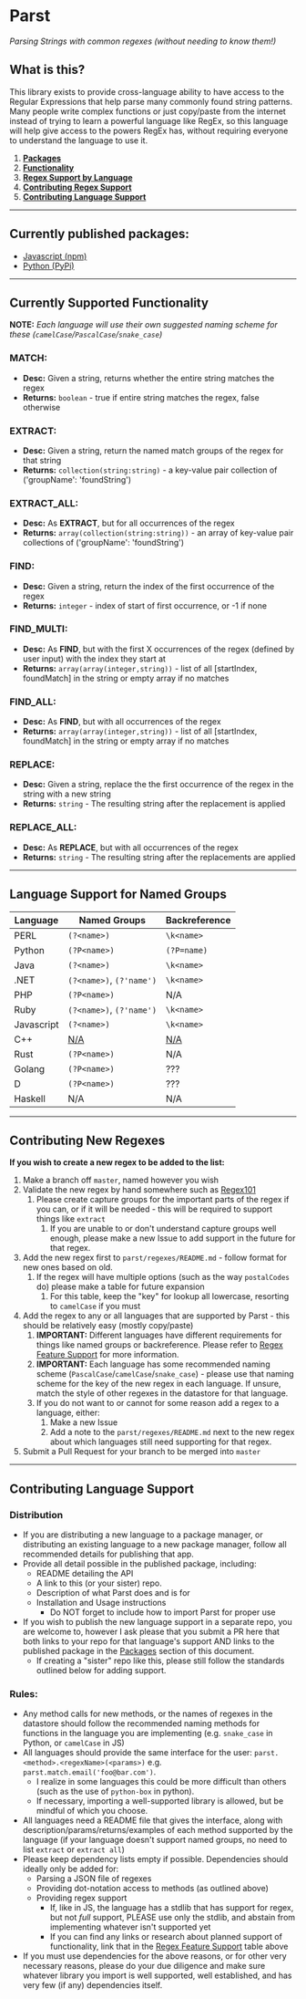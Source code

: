 # Parst
_Parsing Strings with common regexes (without needing to know them!)_

## What is this?
This library exists to provide cross-language ability to have access to the Regular Expressions that help
parse many commonly found string patterns.  Many people write complex functions or just copy/paste from the internet
instead of trying to learn a powerful language like RegEx, so this language will help give access to the powers
RegEx has, without requiring everyone to understand the language to use it.

1. **[Packages](#packages)**
2. **[Functionality](#functionality)**
3. **[Regex Support by Language](#feature-support)**
4. **[Contributing Regex Support](#add-regex)**
5. **[Contributing Language Support](#add-language)**

---

<a id="packages"></a>
## Currently published packages:
* [Javascript (npm)](https://www.npmjs.com/package/parst)
* [Python (PyPi)](https://pypi.org/project/parst)

---

<a id="functionality"></a>
## Currently Supported Functionality
**NOTE:** _Each language will use their own suggested naming scheme for these (`camelCase`/`PascalCase`/`snake_case`)_

### MATCH:
* **Desc:** Given a string, returns whether the entire string matches the regex
* **Returns:** `boolean` - true if entire string matches the regex, false otherwise

### EXTRACT:
* **Desc:** Given a string, return the named match groups of the regex for that string
* **Returns:** `collection(string:string)` - a  key-value pair collection of ('groupName': 'foundString')

### EXTRACT_ALL:
* **Desc:** As **EXTRACT**, but for all occurrences of the regex
* **Returns:** `array(collection(string:string))` - an array of key-value pair collections of ('groupName': 'foundString')

### FIND:
* **Desc:** Given a string, return the index of the first occurrence of the regex
* **Returns:** `integer` - index of start of first occurrence, or -1 if none

### FIND_MULTI:
* **Desc:** As **FIND**, but with the first X occurrences of the regex (defined by user input) with the index they start at
* **Returns:** `array(array(integer,string))` - list of all [startIndex, foundMatch] in the string or empty array if no matches

### FIND_ALL:
* **Desc:** As **FIND**, but with all occurrences of the regex
* **Returns:** `array(array(integer,string))` - list of all [startIndex, foundMatch] in the string or empty array if no matches

### REPLACE:
* **Desc:** Given a string, replace the the first occurrence of the regex in the string with a new string
* **Returns:** `string` - The resulting string after the replacement is applied

### REPLACE_ALL:
* **Desc:** As **REPLACE**, but with all occurrences of the regex
* **Returns:** `string` - The resulting string after the replacements are applied

---

<a id="feature-support"></a>
## Language Support for Named Groups

|  Language  |       Named Groups       | Backreference |
|------------|--------------------------|---------------|
| PERL       | `(?<name>)`              | `\k<name>`    |
| Python     | `(?P<name>)`             | `(?P=name)`   |
| Java       | `(?<name>)`              | `\k<name>`    |
| .NET       | `(?<name>)`, `(?'name')` | `\k<name>`    |
| PHP        | `(?P<name>)`             | N/A           |
| Ruby       | `(?<name>)`, `(?'name')` | `\k<name>`    |
| Javascript | `(?<name>)`              | `\k<name>`    |
| C++        | [N/A](https://github.com/tc39/proposal-regexp-named-groups)                     | [N/A](https://github.com/tc39/proposal-regexp-named-groups)           |
| Rust       | `(?P<name>)`             | N/A           |
| Golang     | `(?P<name>)`             | ???           |
| D          | `(?P<name>)`             | ???           |
| Haskell    | N/A                      | N/A           |

---

<a id="add-regex"></a>
## Contributing New Regexes

**If you wish to create a new regex to be added to the list:**
1. Make a branch off `master`, named however you wish
2. Validate the new regex by hand somewhere such as [Regex101](https://www.regex101.com)
    1. Please create capture groups for the important parts of the regex if you can, or if it will be needed - this will be required to support things like `extract`
        1. If you are unable to or don't understand capture groups well enough, please make a new Issue to add support in the future for that regex.
3. Add the new regex first to `parst/regexes/README.md` - follow format for new ones based on old.
    1. If the regex will have multiple options (such as the way `postalCodes` do) please make a table for future expansion
        1. For this table, keep the "key" for lookup all lowercase, resorting to `camelCase` if you must
4. Add the regex to any or all languages that are supported by Parst - this should be relatively easy (mostly copy/paste)
    1. **IMPORTANT:**  Different languages have different requirements for things like named groups or backreference.  Please refer to [Regex Feature Support](#feature-support) for more information.
    2. **IMPORTANT:**  Each language has some recommended naming scheme (`PascalCase`/`camelCase`/`snake_case`) - please use that naming scheme for the key of the new regex in each language.  If unsure, match the style of other regexes in the datastore for that language.
    3. If you do not want to or cannot for some reason add a regex to a language, either:
        1. Make a new Issue
        2. Add a note to the `parst/regexes/README.md` next to the new regex about which languages still need supporting for that regex.
5. Submit a Pull Request for your branch to be merged into `master`

---

<a id="add-language"></a>
## Contributing Language Support

### Distribution
- If you are distributing a new language to a package manager, or distributing an existing language to a new package manager, follow all recommended details for publishing that app.
- Provide all detail possible in the published package, including:
  - README detailing the API
  - A link to this (or your sister) repo.
  - Description of what Parst does and is for
  - Installation and Usage instructions
    - Do NOT forget to include how to import Parst for proper use
- If you wish to publish the new language support in a separate repo, you are welcome to, however I ask please that you submit a PR here that both links to your repo for that language's support AND links to the published package in the [Packages](#packages) section of this document.
  - If creating a "sister" repo like this, please still follow the standards outlined below for adding support.

### Rules:
- Any method calls for new methods, or the names of regexes in the datastore should follow the recommended naming methods for functions in the language you are implementing (e.g. `snake_case` in Python, or `camelCase` in JS)
- All languages should provide the same interface for the user:  `parst.<method>.<regexName>(<params>)` e.g. `parst.match.email('foo@bar.com')`.
  - I realize in some languages this could be more difficult than others (such as the use of `python-box` in python).
  - If necessary, importing a well-supported library is allowed, but be mindful of which you choose.
- All languages need a README file that gives the interface, along with description/params/returns/examples of each method supported by the language (if your language doesn't support named groups, no need to list `extract` or `extract all`)
- Please keep dependency lists empty if possible.  Dependencies should ideally only be added for:
  - Parsing a JSON file of regexes
  - Providing dot-notation access to methods (as outlined above)
  - Providing regex support
    - If, like in JS, the language has a stdlib that has support for regex, but not _full_ support, PLEASE use only the stdlib, and abstain from implementing whatever isn't supported yet
    - If you can find any links or research about planned support of functionality, link that in the [Regex Feature Support](#feature-support) table above
- If you must use dependencies for the above reasons, or for other very necessary reasons, please do your due diligence and make sure whatever library you import is well supported, well established, and has very few (if any) dependencies itself.
